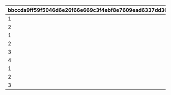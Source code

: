 |bbccda9ff59f5046d6e26f66e669c3f4ebf8e7609ead6337dd304350714c722c|8fc4759d161272e4fcefa9c3dbaa7ebb820404a4d0dfda2fde9c84792ab6be5c|067cae920ebdd7a71755d14b1cdf2856ad7fdc8d124abfd849e69c3b66d53af7|cd80f22cfae5d44dcf13331f824f1c9ea734a29a342643dd3c1746f5f5edc5bf|e674852198be67b8f5da25447959e892e58e6785258ed7598722832f6df97f29|939c4036ed4faf46fa6aa8f39f659385ef46879d62abc4cadddfc6c15372adf4|
| --- | --- | --- | --- | --- | --- |
|1|1185011|5|-1|3000|118501|
|2|1185012|3|94000|500000000|118501|
|1|21069011|5|-1|3000|106901|
|2|21069012|3|94000|500000000|106901|
|3|21069013|1|118501|0|106901|
|4|21069014|2|2015009|0|106901|
|1|31186011|5|-1|3000|118601|
|2|31186012|3|94000|500000000|118601|
|3|31186013|2|4001004|0|118601|